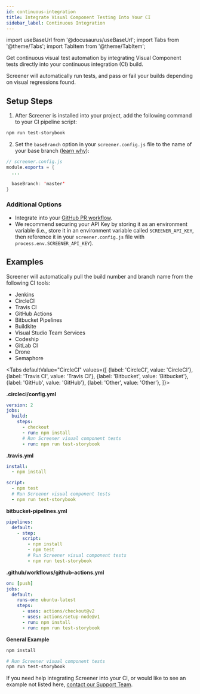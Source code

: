 ```yaml
---
id: continuous-integration
title: Integrate Visual Component Testing Into Your CI
sidebar_label: Continuous Integration
---
```


import useBaseUrl from '@docusaurus/useBaseUrl';
import Tabs from '@theme/Tabs';
import TabItem from '@theme/TabItem';

Get continuous visual test automation by integrating Visual Component tests directly into your continuous integration (CI) build.

Screener will automatically run tests, and pass or fail your builds depending on visual regressions found.

## Setup Steps

1. After Screener is installed into your project, add the following command to your CI pipeline script:
  ```java
  npm run test-storybook
  ```
2. Set the `baseBranch` option in your `screener.config.js` file to the name of your base branch ([learn why](/visual/component-testing/workflow/baseline-branch)):
  ```java
  // screener.config.js
  module.exports = {
    ...

    baseBranch: 'master'
  }
  ```

### Additional Options

* Integrate into your [GitHub PR workflow](/visual/component-testing/integrations/github).
* We recommend securing your API Key by storing it as an environment variable (i.e., store it in an environment variable called `SCREENER_API_KEY`, then reference it in your `screener.config.js` file with `process.env.SCREENER_API_KEY`).

## Examples

Screener will automatically pull the build number and branch name from the following CI tools:

* Jenkins
* CircleCI
* Travis CI
* GitHub Actions
* Bitbucket Pipelines
* Buildkite
* Visual Studio Team Services
* Codeship
* GitLab CI
* Drone
* Semaphore


<Tabs
  defaultValue="CircleCI"
  values={[
    {label: 'CircleCI', value: 'CircleCI'},
    {label: 'Travis CI', value: 'Travis CI'},
    {label: 'Bitbucket', value: 'Bitbucket'},
    {label: 'GitHub', value: 'GitHub'},
    {label: 'Other', value: 'Other'},
  ]}>

<TabItem value="CircleCI">

**.circleci/config.yml**

```yaml
version: 2
jobs:
  build:
    steps:
      - checkout
      - run: npm install
      # Run Screener visual component tests
      - run: npm run test-storybook
```

</TabItem>
<TabItem value="Travis CI">

**.travis.yml**

```yaml
install:
  - npm install

script:
  - npm test
  # Run Screener visual component tests
  - npm run test-storybook
```

</TabItem>
<TabItem value="Bitbucket">

**bitbucket-pipelines.yml**

```yaml
pipelines:
  default:
    - step:
      script:
        - npm install
        - npm test
        # Run Screener visual component tests
        - npm run test-storybook
```        

</TabItem>
<TabItem value="GitHub">

**.github/workflows/github-actions.yml**

```yaml
on: [push]
jobs:
  default:
    runs-on: ubuntu-latest
    steps:
      - uses: actions/checkout@v2
      - uses: actions/setup-node@v1
      - run: npm install
      - run: npm run test-storybook
```

</TabItem>
<TabItem value="Other">

**General Example**

```bash
npm install

# Run Screener visual component tests
npm run test-storybook
```

</TabItem>
</Tabs>



If you need help integrating Screener into your CI, or would like to see an example not listed here, [contact our Support Team](https://saucelabs.com/training-support).
